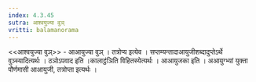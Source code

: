 ```yaml
---
index: 4.3.45
sutra: आश्वयुज्या वुञ्
vritti: balamanorama
---
```


<<आश्वयुज्या वुञ्>> - आआयुज्या वुञ् । तत्रोप्य इत्येव । सप्तम्यन्तादाआयुजीशब्दादुप्तेऽर्थे वुञ्स्यादित्यर्थः । ठञोऽपवाद इति ।कालाट्ठ॑ञिति विहितस्येत्यर्थः । आआयुजका इति । अआयुग्भ्यां युक्ता पौर्णमासी आआयुजी, तत्रोप्ता इत्यर्थः । 